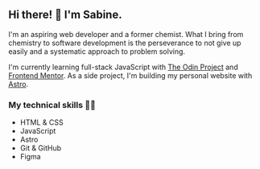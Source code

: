 ## Hi there! 👋 I'm Sabine.

I'm an aspiring web developer and a former chemist. What I bring from chemistry to software development is the perseverance to not give up easily and a systematic approach to problem solving.

I'm currently learning full-stack JavaScript with [The Odin Project](https://www.theodinproject.com/) and [Frontend Mentor](https://www.frontendmentor.io/). As a side project, I'm building my personal website with [Astro](https://astro.build/).

### My technical skills 👩‍💻

- HTML & CSS
- JavaScript
- Astro
- Git & GitHub
- Figma

<!--
**SabineEmden/SabineEmden** is a ✨ _special_ ✨ repository because its `README.md` (this file) appears on your GitHub profile.

Here are some ideas to get you started:

- 🔭 I’m currently working on ...
- 🌱 I’m currently learning ...
- 👯 I’m looking to collaborate on ...
- 🤔 I’m looking for help with ...
- 💬 Ask me about ...
- 📫 How to reach me: ...
- 😄 Pronouns: ...
- ⚡ Fun fact: ...
-->
